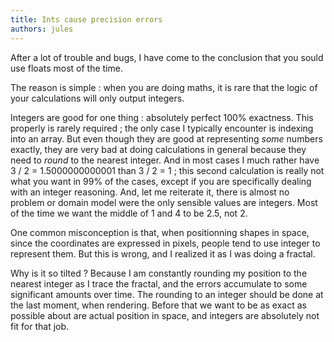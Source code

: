```yaml
---
title: Ints cause precision errors
authors: jules
---
```


After a lot of trouble and bugs, I have come to the conclusion that you sould use floats most of the time.

The reason is simple : when you are doing maths, it is rare that the logic of your calculations will only output integers.

<!--truncate-->

Integers are good for one thing : absolutely perfect 100% exactness. This properly is rarely required ; the only case I typically encounter is indexing into an array. But even though they are good at representing _some_ numbers exactly, they are very bad at doing calculations in general because they need to _round_ to the nearest integer. And in most cases I much rather have 3 / 2 = 1.5000000000001 than 3 / 2 = 1 ; this second calculation is really not what you want in 99% of the cases, except if you are specifically dealing with an integer reasoning. And, let me reiterate it, there is almost no problem or domain model were the only sensible values are integers. Most of the time we want the middle of 1 and 4 to be 2.5, not 2.

One common misconception is that, when positionning shapes in space, since the coordinates are expressed in pixels, people tend to use integer to represent them. But this is wrong, and I realized it as I was doing a fractal.

Why is it so tilted ? Because I am constantly rounding my position to the nearest integer as I trace the fractal, and the errors accumulate to some significant amounts over time.
The rounding to an integer should be done at the last moment, when rendering. Before that we want to be as exact as possible about are actual position in space, and integers are absolutely not fit for that job.
